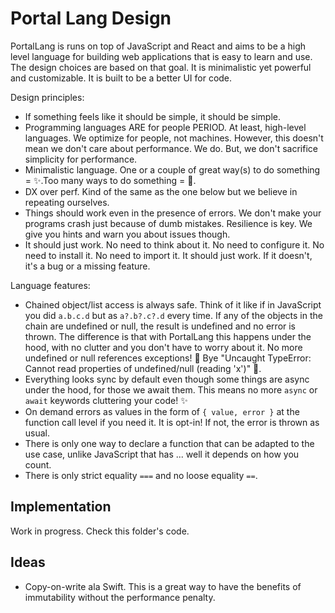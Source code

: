 # Portal Lang Design

PortalLang is runs on top of JavaScript and React and aims to be a high level language for building web applications that is easy to learn and use. The design choices are based on that goal. It is minimalistic yet powerful and customizable. It is built to be a better UI for code.

Design principles:

- If something feels like it should be simple, it should be simple.
- Programming languages ARE for people PERIOD. At least, high-level languages. We optimize for people, not machines. However, this doesn't mean we don't care about performance. We do. But, we don't sacrifice simplicity for performance.
- Minimalistic language. One or a couple of great way(s) to do something = ✨.Too many ways to do something = 🫠.
- DX over perf. Kind of the same as the one below but we believe in repeating ourselves.
- Things should work even in the presence of errors. We don't make your programs crash just because of dumb mistakes. Resilience is key. We give you hints and warn you about issues though.
- It should just work. No need to think about it. No need to configure it. No need to install it. No need to import it. It should just work. If it doesn't, it's a bug or a missing feature.

Language features:

- Chained object/list access is always safe. Think of it like if in JavaScript you did `a.b.c.d` but as `a?.b?.c?.d` every time. If any of the objects in the chain are undefined or null, the result is undefined and no error is thrown. The difference is that with PortalLang this happens under the hood, with no clutter and you don't have to worry about it. No more undefined or null references exceptions! 🎉 Bye "Uncaught TypeError: Cannot read properties of undefined/null (reading 'x')" 👋.
- Everything looks sync by default even though some things are async under the hood, for those we await them. This means no more `async` or `await` keywords cluttering your code! ✨
- On demand errors as values in the form of `{ value, error }` at the function call level if you need it. It is opt-in! If not, the error is thrown as usual.
- There is only one way to declare a function that can be adapted to the use case, unlike JavaScript that has ... well it depends on how you count.
- There is only strict equality `===` and no loose equality `==`.

## Implementation

Work in progress. Check this folder's code.

## Ideas

- Copy-on-write ala Swift. This is a great way to have the benefits of immutability without the performance penalty.
